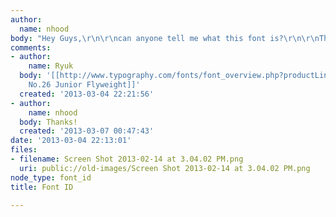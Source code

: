 ```yaml
---
author:
  name: nhood
body: "Hey Guys,\r\n\r\ncan anyone tell me what this font is?\r\n\r\nThanks!"
comments:
- author:
    name: Ryuk
  body: '[[http://www.typography.com/fonts/font_overview.php?productLineID=100013|Knockout
    No.26 Junior Flyweight]]'
  created: '2013-03-04 22:21:56'
- author:
    name: nhood
  body: Thanks!
  created: '2013-03-07 00:47:43'
date: '2013-03-04 22:13:01'
files:
- filename: Screen Shot 2013-02-14 at 3.04.02 PM.png
  uri: public://old-images/Screen Shot 2013-02-14 at 3.04.02 PM.png
node_type: font_id
title: Font ID

---
```

